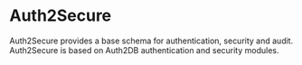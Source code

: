 Auth2Secure
===========

Auth2Secure provides a base schema for authentication, security and audit.
Auth2Secure is based on Auth2DB authentication and security modules.
